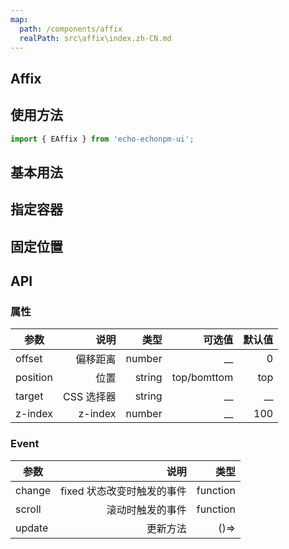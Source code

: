 ```yaml
---
map:
  path: /components/affix
  realPath: src\affix\index.zh-CN.md
---
```


## Affix

## 使用方法

```ts
import { EAffix } from 'echo-echonpm-ui';
```

## 基本用法

<demo src="./demo/demo.vue"
language="vue">
</demo>

## 指定容器

<demo src="./demo/target.vue"
language="vue">
</demo>

## 固定位置

<demo src="./demo/position.vue"
language="vue">
</demo>

## API

### 属性

| 参数     |       说明 |   类型 |      可选值 | 默认值 |
| -------- | ---------: | -----: | ----------: | -----: |
| offset   |   偏移距离 | number |        \_\_ |      0 |
| position |       位置 | string | top/bomttom |    top |
| target   | CSS 选择器 | string |        \_\_ |   \_\_ |
| z-index  |    z-index | number |        \_\_ |    100 |

### Event

| 参数   |                       说明 |     类型 |
| ------ | -------------------------: | -------: |
| change | fixed 状态改变时触发的事件 | function |
| scroll |           滚动时触发的事件 | function |
| update |                   更新方法 |     ()=> |
